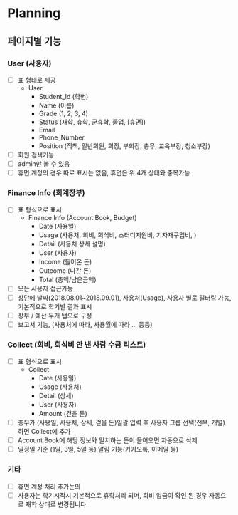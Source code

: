 # Planning 
## 페이지별 기능

### User (사용자)
- [ ] 표 형태로 제공
  - User
    - Student_Id (학번)
    - Name (이름)
    - Grade (1, 2, 3, 4)
    - Status (재학, 휴학, 군휴학, 졸업, [휴면])
    - Email 
    - Phone_Number 
    - Position (직책, 일반회원, 회장, 부회장, 총무, 교육부장, 청소부장)
- [ ] 회원 검색기능
- [ ] admin만 볼 수 있음
- [ ] 휴면 계정의 경우 따로 표시는 없음, 휴면은 위 4개 상태와 중복가능

### Finance Info (회계장부)
- [ ] 표 형식으로 표시
  - Finance Info (Account Book, Budget)
    - Date (사용일)
    - Usage (사용처, 회비, 회식비, 스터디지원비, 기자재구입비, )
    - Detail (사용처 상세 설명)
    - User (사용자)
    - Income (들어온 돈)
    - Outcome (나간 돈)
    - Total (총액/남은금액)
- [ ] 모든 사용자 접근가능
- [ ] 상단에 날짜(2018.08.01~2018.09.01), 사용처(Usage), 사용자 별로 필터링 가능, 기본적으로 학기별 결과 표시  
- [ ] 장부 / 예산 두개 탭으로 구성  
- [ ] 보고서 기능, (사용처에 따라, 사용월에 따라 ... 등등)  

### Collect (회비, 회식비 안 낸 사람 수금 리스트)
- [ ] 표 형식으로 표시 
  - Collect 
    - Date (사용일)
    - Usage (사용처)
    - Detail (상세)
    - User (사용자)
    - Amount (걷을 돈)
- [ ] 총무가 (사용일, 사용처, 상세, 걷을 돈)일괄 입력 후 사용자 그룹 선택(전부, 개별) 하면 Collect에 추가
- [ ] Account Book에 해당 정보와 일치하는 돈이 들어오면 자동으로 삭제
- [ ] 일정일 기준 (1일, 3일, 5일 등) 알림 기능(카카오톡, 이메일 등)

### 기타
- [ ] 휴면 계정 처리 추가논의
- [ ] 사용자는 학기시작시 기본적으로 휴학처리 되며, 회비 입금이 확인 된 경우 자동으로 재학 상태로 변경됩니다.

